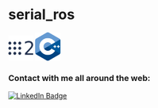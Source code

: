 # serial_ros

<img src="documents/ros2.png" style="width: 10%; height: 10%"/>
<img src="documents/cpp.png" style="width: 10%; height: 10%"/>


### Contact with me all around the web:
[![LinkedIn Badge](https://img.shields.io/badge/LinkedIn-Profile-informational?style=flat&logo=linkedin&logoColor=white&color=0D76A8)](https://www.linkedin.com/in/furkan-sariyildiz/)
